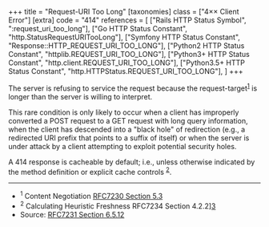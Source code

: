 +++
title = "Request-URI Too Long"
[taxonomies]
class = ["4&times;&times; Client Error"]
[extra]
code = "414"
references = [
    ["Rails HTTP Status Symbol", ":request_uri_too_long"],
    ["Go HTTP Status Constant", "http.StatusRequestURITooLong"],
    ["Symfony HTTP Status Constant", "Response::HTTP_REQUEST_URI_TOO_LONG"],
    ["Python2 HTTP Status Constant", "httplib.REQUEST_URI_TOO_LONG"],
    ["Python3+ HTTP Status Constant", "http.client.REQUEST_URI_TOO_LONG"],
    ["Python3.5+ HTTP Status Constant", "http.HTTPStatus.REQUEST_URI_TOO_LONG"],
]
+++

The server is refusing to service the request because the request-target<sup>[1](#ref-1)</sup> is longer than the server is willing to interpret.

This rare condition is only likely to occur when a client has improperly converted a POST request to a GET request with long query information, when the client has descended into a "black hole" of redirection (e.g., a redirected URI prefix that points to a suffix of itself) or when the server is under attack by a client attempting to exploit potential security holes.

A 414 response is cacheable by default; i.e., unless otherwise indicated by the method definition or explicit cache controls <sup>[2](#ref-2)</sup>.

---

* <span id="ref-1"><sup>1</sup> Content Negotiation
[RFC7230 Section 5.3][2]</span>
* <span id="ref-2"><sup>2</sup> Calculating Heuristic Freshness
RFC7234 Section 4.2.2][3]</span>
* Source: [RFC7231 Section 6.5.12][1]

[1]: <http://tools.ietf.org/html/rfc7231#section-6.5.12>
[2]: <http://tools.ietf.org/html/rfc7231#section-5.3>
[3]: <http://tools.ietf.org/html/rfc7234#section-4.2.2>
